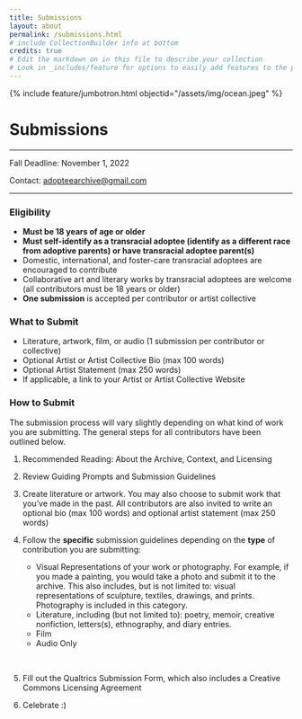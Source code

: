 ```yaml
---
title: Submissions
layout: about
permalink: /submissions.html
# include CollectionBuilder info at bottom
credits: true
# Edit the markdown on in this file to describe your collection
# Look in _includes/feature for options to easily add features to the page
--- 
```


{% include feature/jumbotron.html objectid="/assets/img/ocean.jpeg" %}

# Submissions

---
Fall Deadline: November 1, 2022 

Contact: [adopteearchive@gmail.com](mailto:adopteearchive@gmail.com)

---

### Eligibility

- **Must be 18 years of age or older**
- **Must self-identify as a transracial adoptee (identify as a different race from adoptive parents) or have transracial adoptee parent(s)**
- Domestic, international, and foster-care transracial adoptees are encouraged to contribute
- Collaborative art and literary works by transracial adoptees are welcome (all contributors must be 18 years or older)
- **One submission** is accepted per contributor or artist collective

### What to Submit

- Literature, artwork, film, or audio (1 submission per contributor or collective)
- Optional Artist or Artist Collective Bio (max 100 words)
- Optional Artist Statement (max 250 words)
- If applicable, a link to your Artist or Artist Collective Website

### How to Submit
The submission process will vary slightly depending on what kind of work you are submitting. The general steps for all contributors have been outlined below.

1. Recommended Reading: About the Archive, Context, and Licensing

2. Review Guiding Prompts and Submission Guidelines

3. Create literature or artwork. You may also choose to submit work that you’ve made in the past. All contributors are also invited to write an optional bio (max 100 words) and optional artist statement (max 250 words) 

4. Follow the **specific** submission guidelines depending on the **type** of contribution you are submitting:

    - Visual Representations of your work or photography. For example, if you made a painting, you would take a photo and submit it to the archive. This also includes, but is not limited to: visual representations of sculpture, textiles, drawings, and prints. Photography is included in this category.
    - Literature, including (but not limited to): poetry, memoir, creative nonfiction, letters(s), ethnography, and diary entries.  
    - Film
    - Audio Only 
    <p>&nbsp;</p>
5. Fill out the Qualtrics Submission Form, which also includes a Creative Commons Licensing Agreement

6. Celebrate :)

